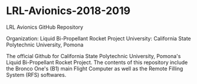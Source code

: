 # LRL-Avionics-2018-2019
LRL Avionics GitHub Repository

 Organization:  Liquid Bi-Propellant Rocket Project
 University:    California State Polytechnic University, Pomona

 The official Github for California State Polytechnic University, Pomona's Liquid Bi-Propellant Rocket Project.
 The contents of this repository include the Bronco One's (B1) main Flight Computer as well as the Remote Filling System (RFS) softwares.

